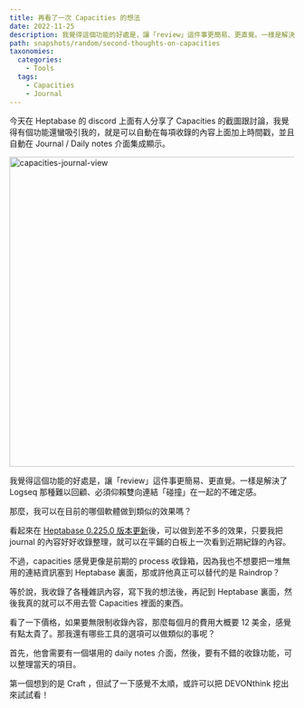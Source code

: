 ```yaml
---
title: 再看了一次 Capacities 的想法
date: 2022-11-25
description: 我覺得這個功能的好處是，讓「review」這件事更簡易、更直覺。一樣是解決了 Logseq 那種難以回顧、必須仰賴雙向連結「碰撞」在一起的不確定感。
path: snapshots/random/second-thoughts-on-capacities
taxonomies:
  categories: 
    - Tools
  tags: 
    - Capacities
    - Journal
---
```


今天在 Heptabase 的 discord 上面有人分享了 Capacities 的截圖跟討論，我覺得有個功能還蠻吸引我的，就是可以自動在每項收錄的內容上面加上時間戳，並且自動在 Journal / Daily notes 介面集成顯示。

<a href="https://pinchlime-screenshots.s3.ap-northeast-1.amazonaws.com/capacities-journal-view_58TFLY.webp" data-fancybox data-caption="capacities-journal-view">
  <img src="https://pinchlime-screenshots.s3.ap-northeast-1.amazonaws.com/capacities-journal-view_58TFLY.webp" loading="lazy" width="1024" height="547" alt="capacities-journal-view" align="center" />
</a>

我覺得這個功能的好處是，讓「review」這件事更簡易、更直覺。一樣是解決了 Logseq 那種難以回顧、必須仰賴雙向連結「碰撞」在一起的不確定感。

那麼，我可以在目前的哪個軟體做到類似的效果嗎？

看起來在 [Heptabase 0.225.0 版本更新](@/blog/the-benefits-of-putting-journals-on-whiteboards-in-heptabase.md)後，可以做到差不多的效果，只要我把 journal 的內容好好收錄整理，就可以在平鋪的白板上一次看到近期紀錄的內容。

不過，capacities 感覺更像是前期的 process 收錄箱，因為我也不想要把一堆無用的連結資訊塞到 Heptabase 裏面，那或許他真正可以替代的是 Raindrop？

等於說，我收錄了各種雜訊內容，寫下我的想法後，再記到 Heptabase 裏面，然後我真的就可以不用去管 Capacities 裡面的東西。

看了一下價格，如果要無限制收錄內容，那麼每個月的費用大概要 12 美金，感覺有點太貴了。那我還有哪些工具的選項可以做類似的事呢？

首先，他會需要有一個堪用的 daily notes 介面，然後，要有不錯的收錄功能，可以整理當天的項目。

第一個想到的是 Craft ，但試了一下感覺不太順，或許可以把 DEVONthink 挖出來試試看！